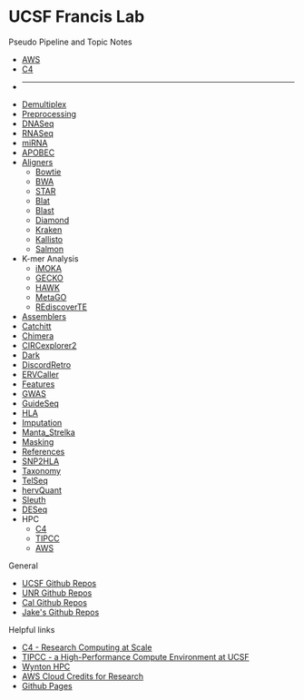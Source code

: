 #	UCSF Francis Lab

Pseudo Pipeline and Topic Notes
* [AWS](docs/AWS)
* [C4](docs/C4)
* ---
* [Demultiplex](docs/Demultiplex)
* [Preprocessing](docs/Preprocessing)
* [DNASeq](docs/DNASeq)
* [RNASeq](docs/RNASeq)
* [miRNA](docs/miRNA)
* [APOBEC](docs/APOBEC)
* [Aligners](docs/Aligners)
  * [Bowtie](docs/Bowtie)
  * [BWA](docs/BWA)
  * [STAR](docs/STAR)
  * [Blat](docs/Blat)
  * [Blast](docs/Blast)
  * [Diamond](docs/Diamond)
  * [Kraken](docs/Kraken)
  * [Kallisto](docs/Kallisto)
  * [Salmon](docs/Salmon)
* K-mer Analysis
  * [iMOKA](docs/iMOKA)
  * [GECKO](docs/GECKO)
  * [HAWK](docs/HAWK)
  * [MetaGO](docs/MetaGO)
  * [REdiscoverTE](docs/REdiscoverTE)
* [Assemblers](docs/Assemblers)
* [Catchitt](docs/Catchitt)
* [Chimera](docs/Chimera)
* [CIRCexplorer2](docs/CIRCexplorer2)
* [Dark](docs/Dark)
* [DiscordRetro](docs/DiscordRetro)
* [ERVCaller](docs/ERVCaller)
* [Features](docs/Features)
* [GWAS](docs/GWAS)
* [GuideSeq](docs/GuideSeq)
* [HLA](docs/HLA)
* [Imputation](docs/Imputation)
* [Manta_Strelka](docs/Manta_Strelka)
* [Masking](docs/Masking)
* [References](docs/References)
* [SNP2HLA](docs/SNP2HLA)
* [Taxonomy](docs/Taxonomy)
* [TelSeq](docs/TelSeq)
* [hervQuant](docs/hervQuant)
* [Sleuth](docs/Sleuth)
* [DESeq](docs/DESeq)
* HPC
  * [C4](docs/C4)
  * [TIPCC](docs/TIPCC)
  * [AWS](docs/AWS)

General
* [UCSF Github Repos](https://github.com/ucsffrancislab)
* [UNR Github Repos](https://github.com/unreno)
* [Cal Github Repos](https://github.com/ccls)
* [Jake's Github Repos](https://github.com/jakewendt)

Helpful links
* [C4 - Research Computing at Scale](https://ucsf-cbi.github.io/c4/index.html)
* [TIPCC - a High-Performance Compute Environment at UCSF](https://ucsf-ti.github.io/tipcc-web/index.html)
* [Wynton	HPC](https://wynton.ucsf.edu/hpc/index.html)
* [AWS Cloud Credits for Research](https://aws.amazon.com/research-credits/)
* [Github Pages](https://help.github.com/en/github/working-with-github-pages)



